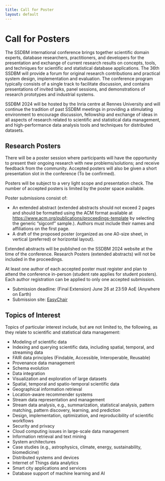```yaml
---
title: Call for Poster
layout: default
---
```


# Call for Posters

The SSDBM international conference brings together scientific domain experts, database researchers, practitioners, and developers for the presentation and exchange of current research results on concepts, tools, and techniques for scientific and statistical database applications. The 36th SSDBM will provide a forum for original research contributions and practical system design, implementation and evaluation. The conference program typically consists of a single track to facilitate discussion, and contains presentations of invited talks, panel sessions, and demonstrations of research prototypes and industrial systems.

SSDBM 2024 will be hosted by the Inria centre at Rennes University and will continue the tradition of past SSDBM meetings in providing a stimulating environment to encourage discussion, fellowship and exchange of ideas in all aspects of research related to scientific and statistical data management, and high-performance data analysis tools and techniques for distributed datasets.

## Research Posters 

There will be a poster session where participants will have the opportunity to present their ongoing research with new problems/solutions; and receive feedback from the community. Accepted posters will also be given a short presentation slot in the conference (To be confirmed). 

Posters will be subject to a very light scope and presentation check. The number of accepted posters is limited by the  poster space available.

Poster submissions consist of: 
* An extended abstract (extended abstracts should not exceed 2 pages and should be formatted using the ACM format available at https://www.acm.org/publications/proceedings-template by selecting the generic “sigconf” sample.).
Authors must include their names and affiliations on the first page.
*  A draft of the proposed poster (organized as one A0-size sheet, in vertical (preferred) or horizontal layout).  

Extended abstracts will be published on the SSDBM 2024 website at the time of the conference. 
Research Posters (extended abstracts) will not be included in the proceedings. 

At least one author of each accepted poster must register and plan to attend  the conference in-person (student rate applies for student posters). Each author registration can be applied to only one accepted submission. 

* Submission deadline: (Final Extension) June 26 at 23:59 AoE (Anywhere on Earth)
* Submission site: [EasyChair](https://easychair.org/conferences/?conf=ssdbm2024) 

## Topics of Interest

Topics of particular interest include, but are not limited to, the following, as they relate to scientific and statistical data management:

- Modeling of scientific data
- Indexing and querying scientific data, including spatial, temporal, and streaming data
- FAIR data principles (Findable, Accessible, Interoperable, Reusable)
- Provenance data management
- Schema evolution
- Data integration
- Visualization and exploration of large datasets
- Spatial, temporal and spatio-temporal scientific data
- Geographical information retrieval
- Location-aware recommender systems
- Stream data representation and management
- Stream data analysis, e.g., summarization, statistical analysis, pattern matching, pattern discovery, learning, and prediction
- Design, implementation, optimization, and reproducibility of scientific workflows
- Security and privacy
- Cloud computing issues in large-scale data management
- Information retrieval and text mining
- System architectures
- Case studies (e.g., astrophysics, climate, energy, sustainability, biomedicine)
- Distributed systems and devices
- Internet of Things data analytics
- Smart city applications and services
- Database support of machine learning and AI

<!-- For questions regarding the call for papers, contact [ssdbm2023@easychair.org](mailto:ssdbm2023@easychair.org).-->


